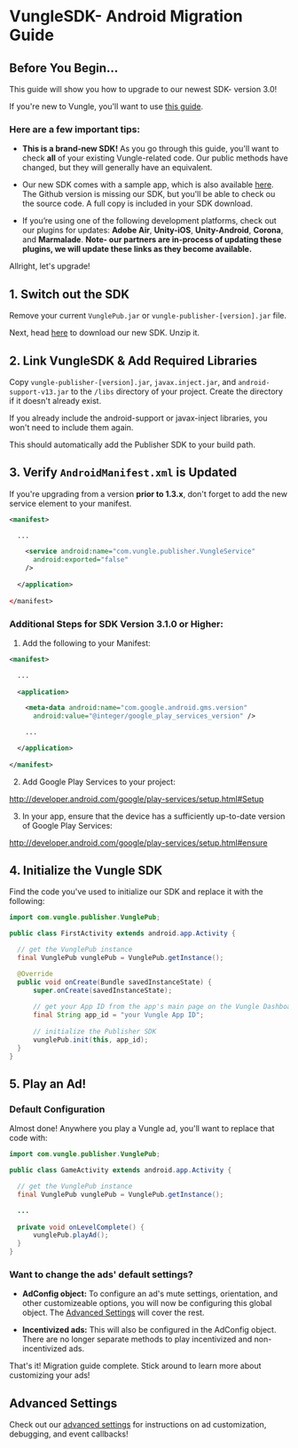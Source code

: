 # VungleSDK- Android Migration Guide

## Before You Begin...

This guide will show you how to upgrade to our newest SDK- version 3.0!

If you're new to Vungle, you'll want to use [this guide](https://github.com/Vungle/vungle-resources/blob/master/Android-resources/android-dev-guide.md).

### Here are a few important tips:

* **This is a brand-new SDK!** As you go through this guide, you'll want to check **all** of your existing Vungle-related code. Our public methods have changed, but they will generally have an equivalent. 

* Our new SDK comes with a sample app, which is also available [here](https://github.com/Vungle/vungle-resources/tree/master/Android-resources/androidSampleApp). The Github version is missing our SDK, but you'll be able to check ou the source code. A full copy is included in your SDK download.

* If you’re using one of the following development platforms, check out our plugins for updates: **Adobe Air**, **Unity-iOS**, **Unity-Android**, **Corona**, and **Marmalade**. **Note- our partners are in-process of updating these plugins, we will update these links as they become available.**

Allright, let's upgrade!

## 1. Switch out the SDK

Remove your current ```VunglePub.jar``` or ```vungle-publisher-[version].jar``` file. 

Next, head [here](https://v.vungle.com/dev/android) to download our new SDK. Unzip it.

## 2. Link VungleSDK & Add Required Libraries

Copy `vungle-publisher-[version].jar`, `javax.inject.jar`, and `android-support-v13.jar` to the `/libs` directory of your project. Create the directory if it doesn't already exist. 

If you already include the android-support or javax-inject libraries, you won't need to include them again.

This should automatically add the Publisher SDK to your build path.

## 3. Verify `AndroidManifest.xml` is Updated

If you're upgrading from a version **prior to 1.3.x**, don't forget to add the new service element to your manifest.

```xml
<manifest>

  ...

    <service android:name="com.vungle.publisher.VungleService"
      android:exported="false"
    />
    
  </application>
  
</manifest>
```

### Additional Steps for SDK Version 3.1.0 or Higher:

1) Add the following to your Manifest:

```xml
<manifest>

  ...
  
  <application>

    <meta-data android:name="com.google.android.gms.version"
      android:value="@integer/google_play_services_version" />

    ...

  </application>
  
</manifest>
```

2) Add Google Play Services to your project:

http://developer.android.com/google/play-services/setup.html#Setup

3) In your app, ensure that the device has a sufficiently up-to-date version of Google Play Services:

http://developer.android.com/google/play-services/setup.html#ensure


## 4. Initialize the Vungle SDK

Find the code you've used to initialize our SDK and replace it with the following:

```java
import com.vungle.publisher.VunglePub;

public class FirstActivity extends android.app.Activity {

  // get the VunglePub instance
  final VunglePub vunglePub = VunglePub.getInstance();

  @Override
  public void onCreate(Bundle savedInstanceState) {
      super.onCreate(savedInstanceState);
      
      // get your App ID from the app's main page on the Vungle Dashboard after setting up your app
      final String app_id = "your Vungle App ID";
      
      // initialize the Publisher SDK
      vunglePub.init(this, app_id);
  }
}
```

## 5. Play an Ad!

### Default Configuration

Almost done! Anywhere you play a Vungle ad, you'll want to replace that code with:

```java
import com.vungle.publisher.VunglePub;

public class GameActivity extends android.app.Activity {

  // get the VunglePub instance
  final VunglePub vunglePub = VunglePub.getInstance();

  ...
  
  private void onLevelComplete() {
      vunglePub.playAd();
  }
}
```

### Want to change the ads' default settings?

* **AdConfig object:** To configure an ad's mute settings, orientation, and other customizeable options, you will now be configuring this global object. The [Advanced Settings](https://github.com/Vungle/vungle-resources/blob/master/Android-resources/android-advanced-settings.md) will cover the rest.

* **Incentivized ads:** This will also be configured in the AdConfig object. There are no longer separate methods to play incentivized and non-incentivized ads.

That's it! Migration guide complete. Stick around to learn more about customizing your ads!


## Advanced Settings

Check out our [advanced settings](https://github.com/Vungle/vungle-resources/blob/master/Android-resources/android-advanced-settings.md) for instructions on ad customization, debugging, and event callbacks!
